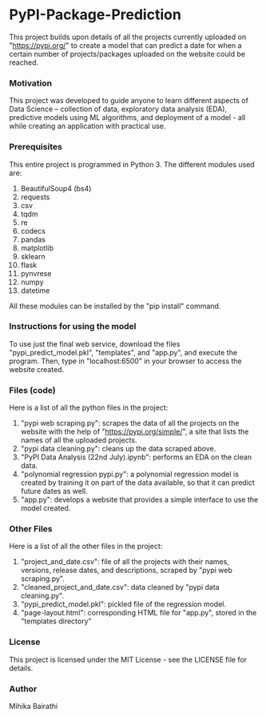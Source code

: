 # PyPI-Package-Prediction

This project builds upon details of all the projects currently uploaded on 
"https://pypi.org/" to create a model that can predict a date for when 
a certain number of projects/packages uploaded on the website could be reached.

### Motivation
This project was developed to guide anyone to learn different aspects of Data 
Science – collection of data, exploratory data analysis (EDA), predictive models 
using ML algorithms, and deployment of a model - all while creating an application
with practical use.

### Prerequisites
This entire project is programmed in Python 3. The different modules used are:
1. BeautifulSoup4 (bs4)
2. requests
3. csv
4. tqdm
5. re
6. codecs
7. pandas
8. matplotlib
9. sklearn
10. flask
11. pynvrese
12. numpy
13. datetime

All these modules can be installed by the "pip install" command.

### Instructions for using the model
To use just the final web service, download the files "pypi_predict_model.pkl", "templates", and "app.py", and execute the program.
Then, type in "localhost:6500" in your browser to access the website created.

### Files (code)
Here is a list of all the python files in the project:
1. "pypi web scraping.py": scrapes the data of all the projects on the
website with the help of "https://pypi.org/simple/", a site that lists
the names of all the uploaded projects.
2. "pypi data cleaning.py": cleans up the data scraped above.
3. "PyPI Data Analysis (22nd July).ipynb": performs an EDA on the clean data.
4. "polynomial regression pypi.py": a polynomial regression model is 
created by training it on part of the data available, so that it can predict
future dates as well.
5. "app.py": develops a website that provides a simple interface to use the
model created.

### Other Files
Here is a list of all the other files in the project:
1. "project_and_date.csv": file of all the projects with their names, versions, 
release dates, and descriptions, scraped by "pypi web scraping.py".
2. "cleaned_project_and_date.csv": data cleaned by "pypi data cleaning.py".
3. "pypi_predict_model.pkl": pickled file of the regression model.
4. "page-layout.html": corresponding HTML file for "app.py", stored in 
the "templates directory"

### License
This project is licensed under the MIT License - see the LICENSE file for details.

### Author
Mihika Bairathi
